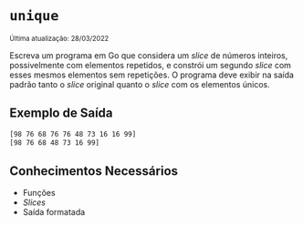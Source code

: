 # `unique`

<sup>Última atualização: 28/03/2022</sup>

Escreva um programa em Go que considera um *slice* de números inteiros, possivelmente com elementos repetidos, e constrói um segundo *slice* com esses mesmos elementos sem repetições. O programa deve exibir na saída padrão tanto o *slice* original quanto o *slice* com os elementos únicos.

## Exemplo de Saída

```bash
[98 76 68 76 76 48 73 16 16 99]
[98 76 68 48 73 16 99]
```

## Conhecimentos Necessários

- Funções
- *Slices*
- Saída formatada